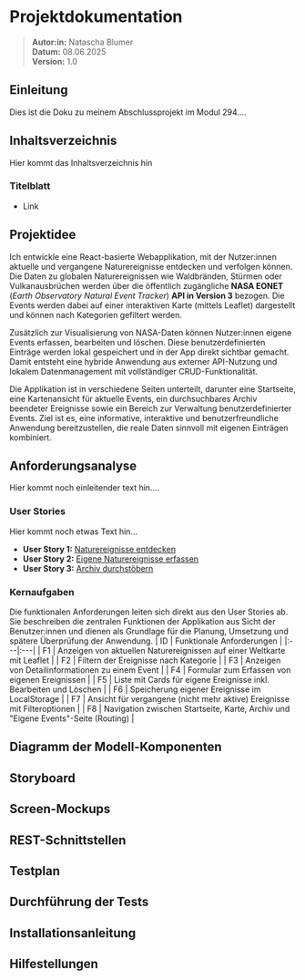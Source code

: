 # Projektdokumentation
>**Autor:in:** Natascha Blumer  
>**Datum:** 08.06.2025  
>**Version:** 1.0  
## Einleitung
Dies ist die Doku zu meinem Abschlussprojekt im Modul 294....
## Inhaltsverzeichnis
Hier kommt das Inhaltsverzeichnis hin
### Titelblatt
- Link


## Projektidee
Ich entwickle eine React-basierte Webapplikation, mit der Nutzer:innen aktuelle und vergangene Naturereignisse entdecken und verfolgen können. Die Daten zu globalen Naturereignissen wie Waldbränden, Stürmen oder Vulkanausbrüchen werden über die öffentlich zugängliche **NASA EONET** (*Earth Observatory Natural Event Tracker*) **API in Version 3** bezogen. Die Events werden dabei auf einer interaktiven Karte (mittels Leaflet) dargestellt und können nach Kategorien gefiltert werden.

Zusätzlich zur Visualisierung von NASA-Daten können Nutzer:innen eigene Events erfassen, bearbeiten und löschen. Diese benutzerdefinierten Einträge werden lokal gespeichert und in der App direkt sichtbar gemacht. Damit entsteht eine hybride Anwendung aus externer API-Nutzung und lokalem Datenmanagement mit vollständiger CRUD-Funktionalität.

Die Applikation ist in verschiedene Seiten unterteilt, darunter eine Startseite, eine Kartenansicht für aktuelle Events, ein durchsuchbares Archiv beendeter Ereignisse sowie ein Bereich zur Verwaltung benutzerdefinierter Events. Ziel ist es, eine informative, interaktive und benutzerfreundliche Anwendung bereitzustellen, die reale Daten sinnvoll mit eigenen Einträgen kombiniert.

## Anforderungsanalyse
Hier kommt noch einleitender text hin....
### User Stories
Hier kommt noch etwas Text hin...
- **User Story 1:** [Naturereignisse entdecken](https://github.com/Coding-Miffy/m294-natural-events-tracker/issues/4) 
- **User Story 2:** [Eigene Naturereignisse erfassen](https://github.com/Coding-Miffy/m294-natural-events-tracker/issues/5) 
- **User Story 3:** [Archiv durchstöbern](https://github.com/Coding-Miffy/m294-natural-events-tracker/issues/6)
### Kernaufgaben
Die funktionalen Anforderungen leiten sich direkt aus den User Stories ab. Sie beschreiben die zentralen Funktionen der Applikation aus Sicht der Benutzer:innen und dienen als Grundlage für die Planung, Umsetzung und spätere Überprüfung der Anwendung.
| ID | Funktionale Anforderungen |
|:---|:---|
| F1 | Anzeigen von aktuellen Naturereignissen auf einer Weltkarte mit Leaflet |
| F2 | Filtern der Ereignisse nach Kategorie |
| F3 | Anzeigen von Detailinformationen zu einem Event |
| F4 | Formular zum Erfassen von eigenen Ereignissen |
| F5 | Liste mit Cards für eigene Ereignisse inkl. Bearbeiten und Löschen |
| F6 | Speicherung eigener Ereignisse im LocalStorage |
| F7 | Ansicht für vergangene (nicht mehr aktive) Ereignisse mit Filteroptionen |
| F8 | Navigation zwischen Startseite, Karte, Archiv und "Eigene Events"-Seite (Routing) |

## Diagramm der Modell-Komponenten


## Storyboard


## Screen-Mockups


## REST-Schnittstellen


## Testplan


## Durchführung der Tests


## Installationsanleitung


## Hilfestellungen
